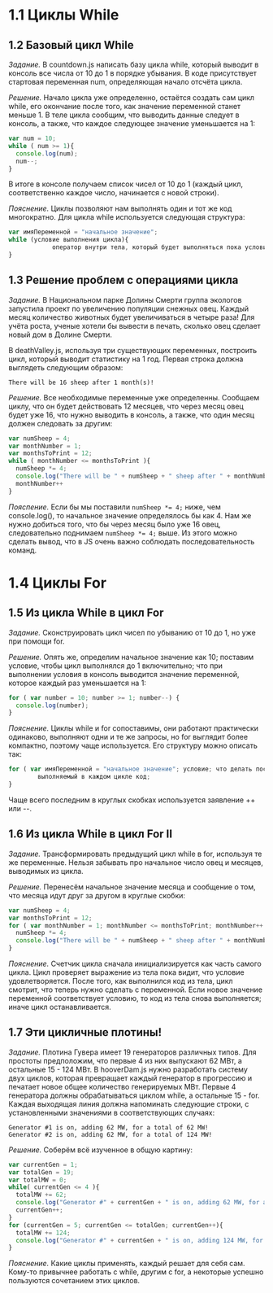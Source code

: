 # 1.1 Циклы While

## 1.2 Базовый цикл While

_Задание._
В countdown.js написать базу цикла while, который выводит в консоль все числа от 10 до 1 в порядке убывания. В коде присутствует стартовая переменная num, определяющая начало отсчёта цикла.

_Решение._
Начало цикла уже определенно, остаётся создать сам цикл while, его окончание после того, как значение переменной станет меньше 1. В теле цикла сообщим, что выводить данные следует в консоль, а также, что каждое следующее значение уменьшается на 1:
```javascript
var num = 10;
while ( num >= 1){
  console.log(num);
  num--;
}
```
В итоге в консоле получаем список чисел от 10 до 1 (каждый цикл, соответственно каждое число, начинается с новой строки).

_Пояснение._
Циклы позволяют нам выполнять один и тот же код многократно. Для цикла while используется следующая структура:
```javascript
var имяПеременной = "начальное значение";
while (условие выполнения цикла){
			оператор внутри тела, который будет выполняться пока условие верно;
}
```

## 1.3 Решение проблем с операциями цикла

_Задание._
В Национальном парке Долины Смерти группа экологов запустила проект по увеличению популяции снежных овец. Каждый месяц количество животных будет увеличиваться в четыре раза! Для учёта роста, ученые хотели бы вывести в печать, сколько овец сделает новый дом в Долине Смерти. 

В deathValley.js, используя три существующих переменных, построить цикл, который выводит статистику на 1 год. Первая строка должна выглядеть следующим образом: 
```
There will be 16 sheep after 1 month(s)!
```

_Решение._
Все необходимые переменные уже определенны. Сообщаем циклу, что он будет действовать 12 месяцев, что через месяц овец будет уже 16, что нужно выводить в консоль, а также, что один месяц должен следовать за другим:
```javascript
var numSheep = 4;
var monthNumber = 1;
var monthsToPrint = 12;
while ( monthNumber <= monthsToPrint ){
  numSheep *= 4;
  console.log("There will be " + numSheep + " sheep after " + monthNumber + " month(s)!");
  monthNumber++
}
```

_Пояспение._
Если бы мы поставили `numSheep *= 4;` ниже, чем console.log(), то начальное значение определялось бы как 4. Нам же нужно добиться того, что бы через месяц было уже 16 овец, следовательно поднимаем `numSheep *= 4;` выше. Из этого можно сделать вывод, что в JS очень важно соблюдать последовательность команд.

# 1.4 Циклы For

## 1.5 Из цикла While в цикл For

_Задание._
Сконструировать цикл чисел по убыванию от 10 до 1, но уже при помощи for.

_Решение._
Опять же, определим начальное значение как 10; поставим условие, чтобы цикл выполнялся до 1 включительно; что при выполнении условия в консоль выводится значение переменной, которое каждый раз уменьшается на 1:
```javascript
for ( var number = 10; number >= 1; number--) {
  console.log(number);
}
```

_Пояснение._
Циклы while и for сопоставимы, они работают практически одинаково, выполняют одни и те же запросы, но for выглядит более компактно, поэтому чаще используется. Его структуру можно описать так:
```javascript
for ( var имяПеременной = "начальное значение"; условие; что делать после каждого цикла ) {
		выполняемый в каждом цикле код;
}
```
Чаще всего последним в круглых скобках используется заявление ++ или --.

## 1.6 Из цикла While в цикл For II

_Задание._
Трансформировать предыдущий цикл while в for, используя те же переменные. Нельзя забывать про начальное число овец и месяцев, выводимых из цикла. 

_Решение._
Перенесём начальное значение месяца и сообщение о том, что месяца идут друг за другом в круглые скобки:
```javascript
var numSheep = 4;
var monthsToPrint = 12;
for ( var monthNumber = 1; monthNumber <= monthsToPrint; monthNumber++ ){
  numSheep *= 4;
  console.log("There will be " + numSheep + " sheep after " + monthNumber + " month(s)!");
}
```

_Пояснение._
Счетчик цикла сначала инициализируется как часть самого цикла. Цикл проверяет выражение из тела пока видит, что условие удовлетворяется. После того, как выполнился код из тела, цикл смотрит, что теперь нужно сделать с переменной. Если новое значение переменной соответствует условию, то код из тела снова выполняется; иначе цикл останавливается.

## 1.7 Эти цикличные плотины!

_Задание._
Плотина Гувера имеет 19 генераторов различных типов. Для простоты предположим, что первые 4 из них выпускают 62 МВт, а остальные 15 - 124 МВт. В hooverDam.js нужно разработать систему двух циклов, которая превращает каждый генератор в прогрессию и печатает новое общее количество генерируемых МВт. 
Первые 4 генератора должны обрабатываться циклом while, а остальные 15 - for. Каждая выходящая линия должна напоминать следующие строки, с установленными значениями в соответствующих случаях: 
```
Generator #1 is on, adding 62 MW, for a total of 62 MW!
Generator #2 is on, adding 62 MW, for a total of 124 MW!
```

_Решение._
Соберём всё изученное в общую картину:
```javascript
var currentGen = 1;
var totalGen = 19;
var totalMW = 0;
while( currentGen <= 4 ){
  totalMW += 62;
  console.log("Generator #" + currentGen + " is on, adding 62 MW, for a total of " + totalMW + " MW!");
  currentGen++;
}
for (currentGen = 5; currentGen <= totalGen; currentGen++){
  totalMW += 124;
  console.log("Generator #" + currentGen + " is on, adding 124 MW, for a total of " + totalMW + " MW!");
}
```

_Пояснение._
Какие циклы применять, каждый решает для себя сам. Кому-то привычнее работать с while, другим с for, а некоторые успешно пользуются сочетанием этих циклов.